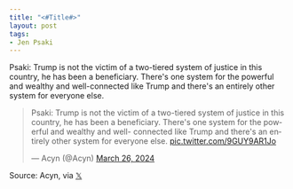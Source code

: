 ```yaml
---
title: "<#Title#>"
layout: post
tags:
- Jen Psaki
---
```


Psaki: Trump is not the victim of a two-tiered system of justice in this country, he has been a beneficiary. There's one system for the powerful and wealthy and well-connected like Trump and there's an entirely other system for everyone else.

<blockquote class="twitter-tweet"><p lang="en" dir="ltr">Psaki: Trump is not the victim of a two-tiered system of justice in this country, he has been a beneficiary. There&#39;s one system for the powerful and wealthy and well- connected like Trump and there&#39;s an entirely other system for everyone else. <a href="https://t.co/9GUY9AR1Jo">pic.twitter.com/9GUY9AR1Jo</a></p>&mdash; Acyn (@Acyn) <a href="https://twitter.com/Acyn/status/1772415612859383946?ref_src=twsrc%5Etfw">March 26, 2024</a></blockquote> <script async src="https://platform.twitter.com/widgets.js" charset="utf-8"></script>

Source: Acyn, via [𝕏](https://x.com)
